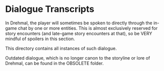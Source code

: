 # Dialogue Transcripts

In Drehmal, the player will sometimes be spoken to directly through the in-game chat by one or more entities. This is almost exclusively reserved for story encounters (and late-game story encounters at that), so be VERY mindful of spoilers in this section.

This directory contains all instances of such dialogue.

Outdated dialogue, which is no longer canon to the storyline or lore of Drehmal, can be found in the OBSOLETE folder. 
